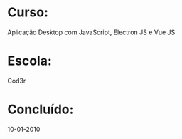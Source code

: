 # Curso:
Aplicação Desktop com JavaScript, Electron JS e Vue JS
# Escola:
Cod3r
# Concluído:
10-01-2010
